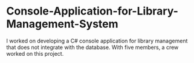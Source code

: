 # Console-Application-for-Library-Management-System
I worked on developing a C# console application for library management that does not integrate with the database. With five members, a crew worked on this project.
